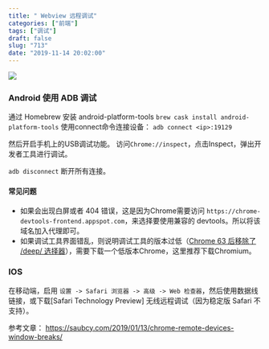 ```yaml
---
title: " Webview 远程调试"
categories: ["前端"]
tags: ["调试"]
draft: false
slug: "713"
date: "2019-11-14 20:02:00"
---
```


![](https://img.zhangchen915.com/2019/12/3603197327.png)

### Android 使用 ADB 调试

通过 Homebrew 安装 android-platform-tools
`brew cask install android-platform-tools`
使用connect命令连接设备：
`adb connect <ip>:19129`

然后开启手机上的USB调试功能。
访问`Chrome://inspect`，点击Inspect，弹出开发者工具进行调试。

`adb disconnect` 断开所有连接。

#### 常见问题
- 如果会出现白屏或者 404 错误，这是因为Chrome需要访问 `https://chrome-devtools-frontend.appspot.com`，来选择要使用兼容的 devtools。所以将该域名加入代理即可。
- 如果调试工具界面错乱，则说明调试工具的版本过低（[Chrome 63 后移除了 /deep/ 选择器](https://developers.google.cn/web/updates/2017/10/remove-shadow-piercing?hl=zh-cn)），需要下载一个低版本Chrome，这里推荐下载Chromium。


### IOS
在移动端，启用 `设置 -> Safari 浏览器 -> 高级 -> Web 检查器`，然后使用数据线链接，或下载[Safari Technology Preview] 无线远程调试（因为稳定版 Safari 不支持）。

参考文章：
https://saubcy.com/2019/01/13/chrome-remote-devices-window-breaks/
